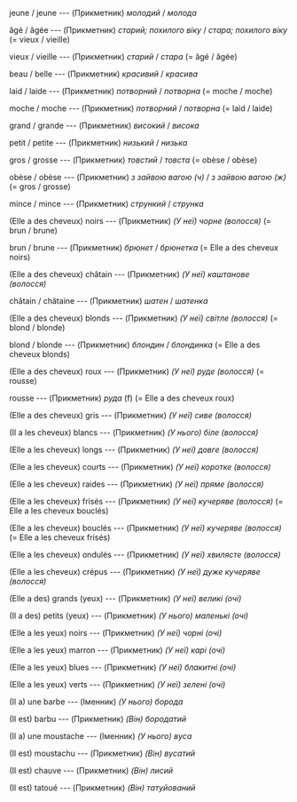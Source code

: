 jeune / jeune --- (Прикметник)
*молодий* / *молода*



âgé / âgée --- (Прикметник)
*старий; похилого віку* / *стара; похилого віку*
(= vieux / vieille)



vieux / vieille --- (Прикметник)
*старий* / *стара*
(= âgé / âgée)



beau / belle --- (Прикметник)
*красивий* / *красива*



laid / laide --- (Прикметник)
*потворний* / *потворна*
(= moche / moche)



moche / moche --- (Прикметник)
*потворний* / *потворна*
(= laid / laide)



grand / grande --- (Прикметник)
*високий* / *висока*



petit / petite --- (Прикметник)
*низький* / *низька*



gros / grosse --- (Прикметник)
*товстий* / *товста*
(= obèse / obèse)



obèse / obèse --- (Прикметник)
*з зайвою вагою (ч)* / *з зайвою вагою (ж)*
(= gros / grosse)



mince / mince --- (Прикметник)
*стрункий* / *струнка*



(Elle a des cheveux) noirs --- (Прикметник)
*(У неї) чорне (волосся)*
(= brun / brune)



brun / brune --- (Прикметник)
*брюнет* / *брюнетка*
(= Elle a des cheveux noirs)



(Elle a des cheveux) châtain --- (Прикметник)
*(У неї) каштанове (волосся)*



châtain / châtaine --- (Прикметник)
*шатен* / *шатенка*



(Elle a des cheveux) blonds --- (Прикметник)
*(У неї) світле (волосся)*
(= blond / blonde)



blond / blonde --- (Прикметник)
*блондин* / *блондинка*
(= Elle a des cheveux blonds)



(Elle a des cheveux) roux --- (Прикметник)
*(У неї) руде (волосся)*
(= rousse)



rousse --- (Прикметник)
*руда* (f)
(= Elle a des cheveux roux)



(Elle a des cheveux) gris --- (Прикметник)
*(У неї) сиве (волосся)*



(Il a les cheveux) blancs --- (Прикметник)
*(У нього) біле (волосся)*



(Elle a les cheveux) longs --- (Прикметник)
*(У неї) довге (волосся)*



(Elle a les cheveux) courts --- (Прикметник)
*(У неї) коротке (волосся)*



(Elle a les cheveux) raides --- (Прикметник)
*(У неї) пряме (волосся)*



(Elle a les cheveux) frisés --- (Прикметник)
*(У неї) кучеряве (волосся)*
(= Elle a les cheveux bouclés)



(Elle a les cheveux) bouclés --- (Прикметник)
*(У неї) кучеряве (волосся)*
(= Elle a les cheveux frisés)



(Elle a les cheveux) ondulés --- (Прикметник)
*(У неї) хвилясте (волосся)*



(Elle a les cheveux) crépus --- (Прикметник)
*(У неї) дуже кучеряве (волосся)*



(Elle a des) grands (yeux) --- (Прикметник)
*(У неї) великі (очі)*



(Il a des) petits (yeux) --- (Прикметник)
*(У нього) маленькі (очі)*



(Elle a les yeux) noirs --- (Прикметник)
*(У неї) чорні (очі)*



(Elle a les yeux) marron --- (Прикметник)
*(У неї) карі (очі)*



(Elle a les yeux) blues --- (Прикметник)
*(У неї) блакитні (очі)*



(Elle a les yeux) verts --- (Прикметник)
*(У неї) зелені (очі)*



(Il a) une barbe --- (Іменник)
*(У нього) борода*



(Il est) barbu --- (Прикметник)
*(Він) бородатий*



(Il a) une moustache --- (Іменник)
*(У нього) вуса*



(Il est) moustachu --- (Прикметник)
*(Він) вусатий*



(Il est) chauve --- (Прикметник)
*(Він) лисий*



(Il est) tatoué --- (Прикметник)
*(Він) татуйований*